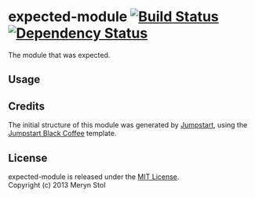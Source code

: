 # expected-module [![Build Status](https://travis-ci.org/meryn/expected-module.png?branch=master)](https://travis-ci.org/meryn/expected-module) [![Dependency Status](https://david-dm.org/meryn/expected-module.png)](https://david-dm.org/meryn/expected-module)

The module that was expected.

## Usage

## Credits

The initial structure of this module was generated by [Jumpstart](https://github.com/meryn/jumpstart), using the [Jumpstart Black Coffee](https://github.com/meryn/jumpstart-black-coffee) template.

## License

expected-module is released under the [MIT License](http://opensource.org/licenses/MIT).  
Copyright (c) 2013 Meryn Stol  